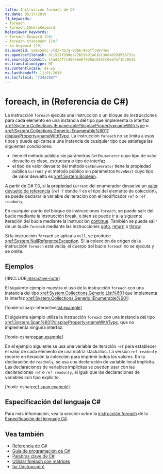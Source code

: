 ```yaml
---
title: Instrucción foreach de C#
ms.date: 05/17/2019
f1_keywords:
- foreach
- foreach_CSharpKeyword
helpviewer_keywords:
- foreach keyword [C#]
- foreach statement [C#]
- in keyword [C#]
ms.assetid: 5a9c5ddc-5fd3-457a-9bb6-9abffcd874ec
ms.openlocfilehash: 9c1521f39dea72b51801a81b13e8a0203956731c
ms.sourcegitcommit: 14ad34f7c4564ee0f009acb8bfc0ea7af3bc9541
ms.translationtype: HT
ms.contentlocale: es-ES
ms.lasthandoff: 11/01/2019
ms.locfileid: "73422807"
---
```

# <a name="foreach-in-c-reference"></a>foreach, in (Referencia de C#)

La instrucción `foreach` ejecuta una instrucción o un bloque de instrucciones para cada elemento en una instancia del tipo que implementa la interfaz <xref:System.Collections.IEnumerable?displayProperty=nameWithType> o <xref:System.Collections.Generic.IEnumerable%601?displayProperty=nameWithType>. La instrucción `foreach` no se limita a esos tipos y puede aplicarse a una instancia de cualquier tipo que satisfaga las siguientes condiciones:

- tiene el método público sin parámetros `GetEnumerator` cuyo tipo de valor devuelto es clase, estructura o tipo de interfaz,
- el tipo de valor devuelto del método `GetEnumerator` tiene la propiedad pública `Current` y el método público sin parámetros `MoveNext` cuyo tipo de valor devuelto es <xref:System.Boolean>.

A partir de C# 7.3, si la propiedad `Current` del enumerador devuelve un [valor devuelto de referencia](ref.md#reference-return-values) (`ref T` donde `T` es el tipo del elemento de colección), se puede declarar la variable de iteración con el modificador `ref` o `ref readonly`.

En cualquier punto del bloque de instrucciones `foreach`, se puede salir del bucle mediante la instrucción [break](break.md), o bien se puede ir a la siguiente iteración del bucle mediante la instrucción [continue](continue.md). También se puede salir de un bucle `foreach` mediante las instrucciones [goto](goto.md), [return](return.md) o [throw](throw.md).

Si la instrucción `foreach` se aplica a `null`, se produce <xref:System.NullReferenceException>. Si la colección de origen de la instrucción `foreach` está vacía, el cuerpo del bucle `foreach` no se ejecuta y se omite.

## <a name="examples"></a>Ejemplos

[!INCLUDE[interactive-note](~/includes/csharp-interactive-note.md)]

El siguiente ejemplo muestra el uso de la instrucción `foreach` con una instancia del tipo <xref:System.Collections.Generic.List%601> que implementa la interfaz <xref:System.Collections.Generic.IEnumerable%601>:

[!code-csharp-interactive[list example](~/samples/snippets/csharp/keywords/IterationKeywordsExamples.cs#1)]

El siguiente ejemplo utiliza la instrucción `foreach` con una instancia del tipo <xref:System.Span%601?displayProperty=nameWithType>, que no implementa ninguna interfaz:

[!code-csharp[span example](~/samples/snippets/csharp/keywords/IterationKeywordsExamples.cs#2)]

En el ejemplo siguiente se usa una variable de iteración `ref` para establecer el valor de cada elemento de una matriz stackalloc. La versión `ref readonly` recorre en iteración la colección para imprimir todos los valores. En la declaración de `readonly`, se usa una declaración de variable local implícita. Las declaraciones de variables implícitas se pueden usar con las declaraciones `ref` o `ref readonly`, al igual que las declaraciones de variables con tipo explícito.

[!code-csharp[ref span example](~/samples/snippets/csharp/keywords/IterationKeywordsExamples.cs#RefSpan)]

## <a name="c-language-specification"></a>Especificación del lenguaje C#

Para más información, vea la sección sobre la [instrucción foreach](~/_csharplang/spec/statements.md#the-foreach-statement) de la [Especificación del lenguaje C#](/dotnet/csharp/language-reference/language-specification/introduction).

## <a name="see-also"></a>Vea también

- [Referencia de C#](../index.md)
- [Guía de programación de C#](../../programming-guide/index.md)
- [Palabras clave de C#](index.md)
- [Utilizar foreach con matrices](../../programming-guide/arrays/using-foreach-with-arrays.md)
- [for (Instrucción)](for.md)
